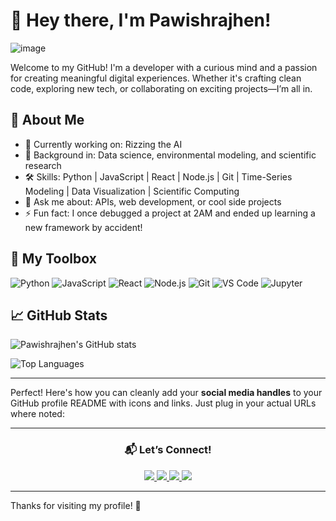 # 👋 Hey there, I'm Pawishrajhen!
![image](https://github.com/user-attachments/assets/89c407f9-3568-4114-99de-a31a5edd04e1)


Welcome to my GitHub! I'm a developer with a curious mind and a passion for creating meaningful digital experiences. Whether it's crafting clean code, exploring new tech, or collaborating on exciting projects—I’m all in.

## 🚀 About Me

- 🔭 Currently working on: Rizzing the AI
- 💼 Background in: Data science, environmental modeling, and scientific research
- 🛠️ Skills: Python | JavaScript | React | Node.js | Git | Time-Series Modeling | Data Visualization | Scientific Computing
- 💬 Ask me about: APIs, web development, or cool side projects
- ⚡ Fun fact: I once debugged a project at 2AM and ended up learning a new framework by accident!

## 🧰 My Toolbox

![Python](https://img.shields.io/badge/-Python-black?style=flat-square&logo=python)
![JavaScript](https://img.shields.io/badge/-JavaScript-black?style=flat-square&logo=javascript)
![React](https://img.shields.io/badge/-React-black?style=flat-square&logo=react)
![Node.js](https://img.shields.io/badge/-Node.js-black?style=flat-square&logo=node.js)
![Git](https://img.shields.io/badge/-Git-black?style=flat-square&logo=git)
![VS Code](https://img.shields.io/badge/-VS%20Code-black?style=flat-square&logo=visual-studio-code)
![Jupyter](https://img.shields.io/badge/-Jupyter-black?style=flat-square&logo=jupyter)

## 📈 GitHub Stats

![Pawishrajhen's GitHub stats](https://github-readme-stats.vercel.app/api?username=pawishrajhenAR&show_icons=true&theme=radical)

![Top Languages](https://github-readme-stats.vercel.app/api/top-langs/?username=pawishrajhenAR&layout=compact&theme=radical)

---
Perfect! Here's how you can cleanly add your **social media handles** to your GitHub profile README with icons and links. Just plug in your actual URLs where noted:

---

<h3 align="center">📬 Let’s Connect!</h3>

<p align="center">
  <a href="https://www.linkedin.com/in/pawish6364/" target="_blank">
    <img src="https://img.shields.io/badge/LinkedIn-%230077B5.svg?&style=for-the-badge&logo=linkedin&logoColor=white" />
  </a>
  <a href="https://www.instagram.com/ipawish/" target="_blank">
    <img src="https://img.shields.io/badge/Instagram-%23E4405F.svg?&style=for-the-badge&logo=instagram&logoColor=white" />
  </a>
  <a href="https://www.kaggle.com/pawish" target="_blank">
    <img src="https://img.shields.io/badge/Kaggle-20BEFF.svg?&style=for-the-badge&logo=kaggle&logoColor=white" />
  </a>
  <a href="https://mail.google.com/mail/?view=cm&fs=1&to=pawishrajhen@gmail.com" target="_blank">
    <img src="https://img.shields.io/badge/Gmail-D14836?logo=gmail&logoColor=white&style=for-the-badge" />
  </a>
</p>

---

Thanks for visiting my profile! 🚀
